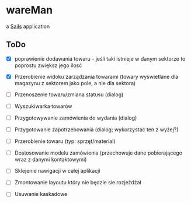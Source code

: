 # wareMan

a [Sails](http://sailsjs.org) application

## ToDo
- [x] poprawienie dodawania towaru - jeśli taki istnieje w danym sektorze to poprostu zwiększ jego ilosć

- [x] Przerobienie widoku zarządzania towarami (towary wyświetlane dla magazynu z sektorem jako pole, a nie dla sektora)
- [ ] Przenoszenie towaru/zmiana statusu (dialog)
- [ ] Wyszukiwarka towarów
- [ ] Przygotowywanie zamówienia do wydania (dialog)
- [ ] Przygotowanie zapotrzebowania (dialog; wykorzystać ten z wyżej?)

- [ ] Przerobienie towaru (typ: sprzęt/material)
- [ ] Dostosowanie modelu zamówienia (przechowuje dane pobierającego wraz z danymi kontaktowymi)

- [ ] Sklejenie nawigacji w całej aplikacji
- [ ] Zmontowanie layoutu który nie będzie sie rozjeżdżał
- [ ] Usuwanie kaskadowe
 
